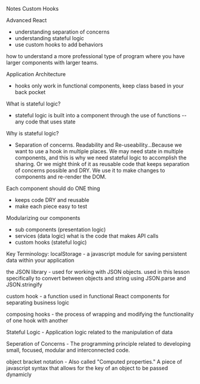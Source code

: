 Notes Custom Hooks

Advanced React
- understanding separation of concerns
- understanding stateful logic
- use custom hooks to add behaviors

how to understand a more professional type of program where you have larger components with larger teams.

Application Architecture 
- hooks only work in functional components, keep class based in your back pocket

What is stateful logic?
- stateful logic is built into a component through the use of functions
-- any code that uses state


Why is stateful logic?
- Separation of concerns. Readability and Re-useability…Because we want to use a hook in multiple places. We may need state in multiple components, and this is why we need stateful logic to accomplish the sharing. Or we might think of it as reusable code that keeps separation of concerns possible and DRY. We use it to make changes to components and re-render the DOM.

Each component should do ONE thing
- keeps code DRY and reusable
- make each piece easy to test

Modularizing our components
- sub components (presentation logic)
- services (data logic) what is the code that makes API calls
- custom hooks (stateful logic)

Key Terminology:
localStorage - a javascript module for saving persistent data within your application

the JSON library - used for working with JSON objects. used in this lesson specifically to convert between objects and string using JSON.parse and JSON.stringify

custom hook - a function used in functional React components for separating business logic

composing hooks - the process of wrapping and modifying the functionality of one hook with another

Stateful Logic - Application logic related to the manipulation of data

Seperation of Concerns - The programming principle related to developing small, focused, modular and interconnected code.

object bracket notation - Also called "Computed properties." A piece of javascript syntax that allows for the key of an object to be passed dynamicly